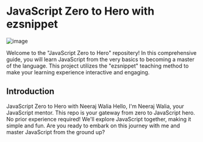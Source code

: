 # JavaScript Zero to Hero with ezsnippet
![image](https://github.com/sameerkali/js-zeroToHero/assets/76611058/729ea6bf-42fe-4f98-bb82-ba720edb913a)

Welcome to the "JavaScript Zero to Hero" repositery! In this comprehensive guide, you will learn JavaScript from the very basics to becoming a master of the language. This project utilizes the "ezsnippet" teaching method to make your learning experience interactive and engaging.



## Introduction

JavaScript Zero to Hero with Neeraj Walia
Hello, I'm Neeraj Walia, your JavaScript mentor. This repo is your gateway from zero to JavaScript hero. No prior experience required! We'll explore JavaScript together, making it simple and fun. Are you ready to embark on this journey with me and master JavaScript from the ground up?


